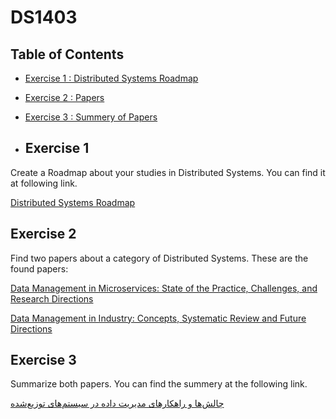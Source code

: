 # DS1403
## Table of Contents  

- [Exercise 1 : Distributed Systems Roadmap](#exercise-1)
- [Exercise 2 : Papers](#exercise-2)
- [Exercise 3 : Summery of Papers](#exercise-3)

- ## Exercise 1

Create a Roadmap about your studies in Distributed Systems. You can find it at following link.

[Distributed Systems Roadmap](https://roadmap.sh/r/data-management-in-distributed-systems)

## Exercise 2

Find two papers about a category of Distributed Systems. These are the found papers:

[Data Management in Microservices: State of the Practice, Challenges, and Research Directions](/papers/data-management-in-microservices.pdf)

[Data Management in Industry: Concepts, Systematic Review and Future Directions](/papers/data-management-in-industry.pdf)

## Exercise 3

Summarize both papers. You can find the summery at the following link.

[چالش‌ها و راهکارهای مدیریت داده در سیستم‌های توزیع‌شده](/summery/Distributed%20Systems%20-%20Writing%201.pdf)
